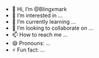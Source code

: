 - 👋 Hi, I’m @Blingxmark
- 👀 I’m interested in ...
- 🌱 I’m currently learning ...
- 💞️ I’m looking to collaborate on ...
- 📫 How to reach me ...
- 😄 Pronouns: ...
- ⚡ Fun fact: ...

<!---
Blingxmark/Blingxmark is a ✨ special ✨ repository because its `README.md` (this file) appears on your GitHub profile.
You can click the Preview link to take a look at your changes.
--->
